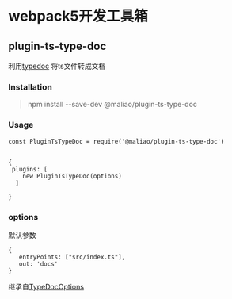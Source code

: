 # webpack5开发工具箱


## plugin-ts-type-doc

利用[typedoc](https://typedoc.org/) 将ts文件转成文档

### Installation

> npm install --save-dev @maliao/plugin-ts-type-doc

### Usage

```
const PluginTsTypeDoc = require('@maliao/plugin-ts-type-doc')


{
 plugins: [
    new PluginTsTypeDoc(options)
  ]

}

```

### options

默认参数

```
{
   entryPoints: ["src/index.ts"],
   out: 'docs'
}

```

继承自[TypeDocOptions](https://typedoc.org/api/modules.html#TypeDocOptions)